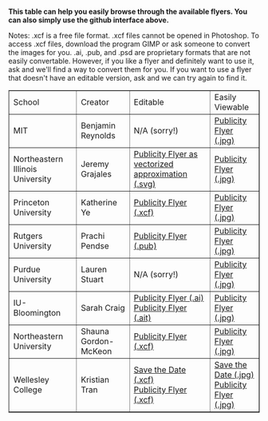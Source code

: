 
__This table can help you easily browse through the available flyers.  You can also simply use the github interface above.__

Notes: .xcf is a free file format.  .xcf files cannot be opened in Photoshop.  To access .xcf files, download the program GIMP or ask someone to convert the images for you.  .ai, .pub, and .psd are proprietary formats that are not easily convertable.  However, if you like a flyer and definitely want to use it, ask and we'll find a way to convert them for you.  If you want to use a flyer that doesn't have an editable version, ask and we can try again to find it.

<table border=1px cellpadding=5px>
<tr><td>School</td><td>Creator</td><td>Editable</td><td>Easily Viewable</td></tr>
<tr><td>MIT</td><td>Benjamin Reynolds</td><td>N/A (sorry!)</td><td><a href="./MIT_publicityflyer.jpg">Publicity Flyer (.jpg)</a></td></tr>
<tr><td>Northeastern Illinois University</td><td>Jeremy Grajales</td><td><a href="./NEIU_publicityflyer.svg">Publicity Flyer as vectorized approximation (.svg)</a></td><td><a href="./NEIU_publicityflyer.jpg">Publicity Flyer (.jpg)</a></td></tr>
<tr><td>Princeton University</td><td>Katherine Ye</td><td><a href="./Princeton_publicityflyer.xcf">Publicity Flyer (.xcf)</a></td><td><a href="./Princeton_publicityflyer.jpg">Publicity Flyer (.jpg)</a></td></tr>
<tr><td>Rutgers University</td><td>Prachi Pendse</td><td><a href="./Rutgers_publicityflyer.pub">Publicity Flyer (.pub)</a></td><td><a href="./Rutgers_publicityflyer.jpg">Publicity Flyer (.jpg)</a></td></tr>
<tr><td>Purdue University</td><td>Lauren Stuart</td><td>N/A (sorry!)</td><td><a href="./Purdue_publicityflyer.jpg">Publicity Flyer (.jpg)</a></td></tr>
<tr><td>IU-Bloomington</td><td>Sarah Craig</td><td><a href="./IUB_publicityflyer.ai">Publicity Flyer (.ai)</a><br /><a href="./IUB_publicityflyer.ait">Publicity Flyer (.ait)</a></td><td><a href="./IUB_publicityflyer.jpg">Publicity Flyer (.jpg)</a></td></tr>
<tr><td>Northeastern University</td><td>Shauna Gordon-McKeon</td><td><a href="./Northeastern_publicityflyer.xcf">Publicity Flyer (.xcf)</a></td><td><a href="./Northeastern_publicityflyer.jpg">Publicity Flyer (.jpg)</a></td></tr>
<tr><td>Wellesley College</td><td>Kristian Tran</td><td><a href="./Wellesley_savethedate.xcf">Save the Date (.xcf)</a><br /><a href="./Wellesley_publicityflyer.xcf">Publicity Flyer (.xcf)</a></td><td><a href="./Wellesley_savethedate.jpg">Save the Date (.jpg)</a><br /><a href="./Wellesley_publicityflyer.jpg">Publicity Flyer (.jpg)</a></td></tr>
</table>


